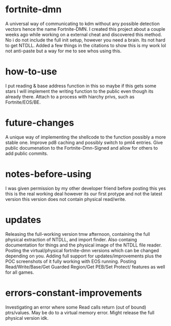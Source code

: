 # fortnite-dmn
A universal way of communicating to kdm without any possible detection vectors hence the name Fortnite-DMN.
I created this project about a couple weeks ago while working on a external cheat and discovered this method. 
No i do not include the full init setup, however you need a brain. Its not hard to get NTDLL. 
Added a few things in the citations to show this is my work lol not anti-paste but a way for me to see whos using this.

# how-to-use
I put reading & base address function in this so maybe if this gets some stars I will implement the writing function to the public even though its already there.
Attach to a process with hiarchy privs, such as Fortnite/EOS/BE.

# future-changes
A unique way of implementing the shellcode to the function possibly a more stable one. 
Improve pd8 caching and possibly switch to pml4 entries.
Give public documenation to the Fortnite-Dmn-Signed and allow for others to add public commits.

# notes-before-using
I was given permission by my other developer friend before posting this yes this is the real working deal however its our first protype and not the latest version this version does not contain physical read/write. 

# updates
Releasing the full-working version tmw afternoon, containing the full physical extraction of NTDLL, and import finder. Also containg documentation for things and the physical image of the NTDLL file reader. 
Posting the virtual/physical fortnite-dmn versions which can be changed depending on you. Adding full support for updates/improvements plus the POC screenshots of it fully working with EOS running.
Posting Read/Write/Base/Get Guarded Region/Get PEB/Set Protect/ features as well for all games.

# errors-constant-improvements
Investigating an error where some Read calls return (out of bound) ptrs/values. May be do to a virtual memory error. Might release the full physical version idk.
